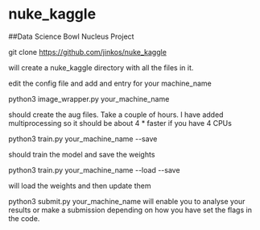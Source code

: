 # nuke_kaggle
##Data Science Bowl Nucleus Project

git clone https://github.com/jinkos/nuke_kaggle

will create a nuke_kaggle directory with all the files in it.

edit the config file and add and entry for your machine_name

python3 image_wrapper.py your_machine_name

should create the aug files. Take a couple of hours. I have added multiprocessing so it should be about 4 * faster if you have 4 CPUs

python3 train.py your_machine_name --save

should train the model and save the weights

python3 train.py your_machine_name --load --save

will load the weights and then update them

python3 submit.py your_machine_name will enable you to analyse your results or make a submission depending on how you have set the flags in the code.


